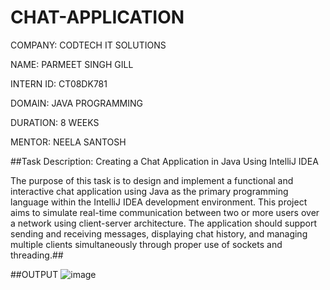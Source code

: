 # CHAT-APPLICATION

COMPANY: CODTECH IT SOLUTIONS

NAME: PARMEET SINGH GILL

INTERN ID: CT08DK781

DOMAIN: JAVA PROGRAMMING

DURATION: 8 WEEKS

MENTOR: NEELA SANTOSH

##Task Description: Creating a Chat Application in Java Using IntelliJ IDEA

The purpose of this task is to design and implement a functional and interactive chat application using Java as the primary programming language within the IntelliJ IDEA development environment. This project aims to simulate real-time communication between two or more users over a network using client-server architecture. The application should support sending and receiving messages, displaying chat history, and managing multiple clients simultaneously through proper use of sockets and threading.##

##OUTPUT
![image](https://github.com/user-attachments/assets/38301a4b-2715-4525-9a7b-5d0a3c1d67ff)
